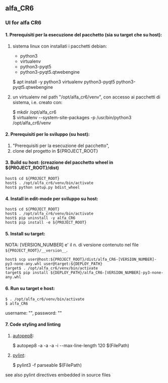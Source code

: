 ## alfa_CR6

### UI for alfa CR6

#### 1. Prerequisiti per la esecuzione del pacchetto (sia su target che su host):

1. sistema linux con installati i pacchetti debian: 
    * python3
    * virtualenv
    * python3-pyqt5
    * python3-pyqt5.qtwebengine

    $ apt install -y python3 virtualenv python3-pyqt5 python3-pyqt5.qtwebengine

2. un virtualenv nel path "/opt/alfa_cr6/venv", con accesso ai pacchetti di sistema, i.e. creato con:

    $ mkdir /opt/alfa_cr6                              
    $ virtualenv --system-site-packages -p /usr/bin/python3 /opt/alfa_cr6/venv

#### 2. Prerequisiti per lo sviluppo (su host):
    
1. "Prerequisiti per la esecuzione del pacchetto",
2. clone del progetto in ${PROJECT_ROOT}

#### 3. Build su host: (creazione del pacchetto wheel in ${PROJECT_ROOT}/dist)

    host$ cd ${PROJECT_ROOT}               
    host$ . /opt/alfa_cr6/venv/bin/activate
    host$ python setup.py bdist_wheel      

#### 4. Install in edit-mode per sviluppo su host:

    host$ cd ${PROJECT_ROOT}               
    host$ . /opt/alfa_cr6/venv/bin/activate
    host$ pip uninstall -y alfa_CR6        
    host$ pip install -e ${PROJECT_ROOT}   

#### 5. Install su target:

NOTA: [VERSION_NUMBER] e' il n. di versione contenuto nel file `${PROJECT_ROOT}/__version__`.

    host$ scp user@host:${PROJECT_ROOT}/dist/alfa_CR6-[VERSION_NUMBER]-py3-none-any.whl user@target:${DEPLOY_PATH}
    target$ . /opt/alfa_cr6/venv/bin/activate                                                                     
    target$ pip install ${DEPLOY_PATH}/alfa_CR6-[VERSION_NUMBER]-py3-none-any.whl                                 
                                                                                                                   
#### 6. Run su target e host:

    $ . /opt/alfa_cr6/venv/bin/activate
    $ alfa_CR6                         

username: "", password: ""


#### 7. Code styling and linting

1. [autopep8](https://pypi.org/project/autopep8):

    $ autopep8 -a -a -a -i --max-line-length 120 $(FilePath)
    
2. [pylint](https://pypi.org/project/pylint): 

    $ pylint3 -f parseable $(FilePath)

see also pylint directives embedded in source files 
